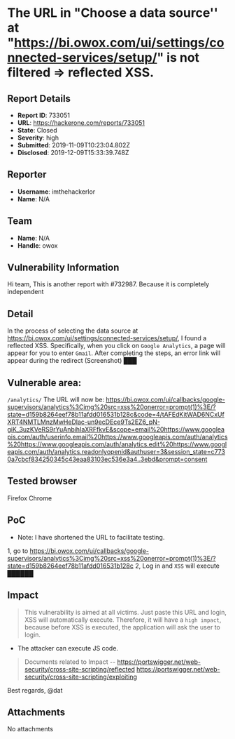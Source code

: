 # The URL in "Choose a data source'' at "https://bi.owox.com/ui/settings/connected-services/setup/" is not filtered => reflected XSS.

## Report Details
- **Report ID**: 733051
- **URL**: https://hackerone.com/reports/733051
- **State**: Closed
- **Severity**: high
- **Submitted**: 2019-11-09T10:23:04.802Z
- **Disclosed**: 2019-12-09T15:33:39.748Z

## Reporter
- **Username**: imthehackerlor
- **Name**: N/A

## Team
- **Name**: N/A
- **Handle**: owox

## Vulnerability Information
Hi team,
This is another report with #732987. Because it is completely independent

Detail
--
In the process of selecting the data source at https://bi.owox.com/ui/settings/connected-services/setup/, I found a reflected XSS.
Specifically, when you click on ``Google Analytics``, a page will appear for you to enter ``Gmail``. After completing the steps, an error link will appear during the redirect (Screenshot)
███

Vulnerable area:
----
``/analytics/``
The URL will now be: https://bi.owox.com/ui/callbacks/google-supervisors/analytics%3Cimg%20src=xss%20onerror=prompt(1)%3E/?state=d159b8264eef78b11afdd016531b128c&code=4/tAFEdKitWAD6NCxUfXRT4NMTLMnzMwHeDlac-un9ecDEce9Ts2EZ6_pN-giK_3uzKVeRS9rYuAnbihIaXRFfkvE&scope=email%20https://www.googleapis.com/auth/userinfo.email%20https://www.googleapis.com/auth/analytics%20https://www.googleapis.com/auth/analytics.edit%20https://www.googleapis.com/auth/analytics.readonlyopenid&authuser=3&session_state=c7730a7cbcf834250345c43eaa83103ec536e3a4..3ebd&prompt=consent

Tested browser
---
Firefox
Chrome

PoC
---
+ Note: I have shortened the URL to facilitate testing.

1, go to https://bi.owox.com/ui/callbacks/google-supervisors/analytics%3Cimg%20src=xss%20onerror=prompt(1)%3E/?state=d159b8264eef78b11afdd016531b128c
2, Log in and ``XSS`` will execute
██████

## Impact

>This vulnerability is aimed at all victims. Just paste this URL and login, XSS will automatically execute.
Therefore, it will have a ``high impact``, because before XSS is executed, the application will ask the user to login.
+ The attacker can execute JS code.

>Documents related to Impact
--
https://portswigger.net/web-security/cross-site-scripting/reflected
https://portswigger.net/web-security/cross-site-scripting/exploiting

Best regards,
@dat

## Attachments
No attachments
